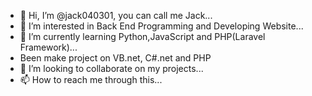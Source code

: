 - 👋 Hi, I’m @jack040301, you can call me Jack...
- 👀 I’m interested in Back End Programming and Developing Website...
- 🌱 I’m currently learning Python,JavaScript and PHP(Laravel Framework)...
- Been make project on VB.net, C#.net and PHP
- 💞️ I’m looking to collaborate on my projects...
- 📫 How to reach me through this...

<!---
jack040301/jack040301 is a ✨ special ✨ repository because its `README.md` (this file) appears on your GitHub profile.
You can click the Preview link to take a look at your changes.
--->
